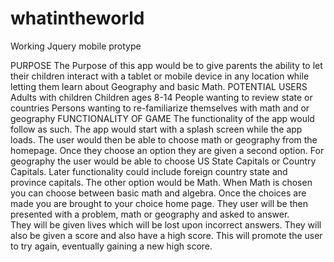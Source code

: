 whatintheworld
==============

Working Jquery mobile protype


PURPOSE
The Purpose of this app would be to give parents the ability to let their children interact with a tablet 
or mobile device in any location while letting them learn about Geography and basic Math.
POTENTIAL USERS
Adults with children
Children ages 8-14
People wanting to review state or countries 
Persons wanting to re-familiarize themselves with math and or geography
FUNCTIONALITY OF GAME
The functionality of the app would follow as such.  The app would start with a splash screen while the app loads. 
The user would then be able to choose math or geography from the homepage.  Once they choose an option they are
given a second option.  For geography the user would be able to choose US State Capitals or Country Capitals. 
Later functionality could include foreign country state and province capitals.  The other option would be Math. 
When Math is chosen you can choose between basic math and algebra.  Once the choices are made you are brought to 
your choice home page.  They user will be then presented with a problem, math or geography and asked to answer.  
They will be given lives which will be lost upon incorrect answers.  They will also be given a score and also have
a high score.  This will promote the user to try again, eventually gaining a new high score.  
